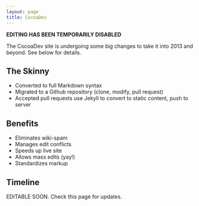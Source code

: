 ```yaml
---
layout: page
title: CocoaDev
---
```


**EDITING HAS BEEN TEMPORARILY DISABLED**

The CocoaDev site is undergoing some big changes to take it into 2013 and beyond. See below for details.

The Skinny
----------

* Converted to full Markdown syntax
* Migrated to a Github repository (clone, modify, pull request)
* Accepted pull requests use Jekyll to convert to static content, push to server

Benefits
--------

* Eliminates wiki-spam
* Manages edit conflicts
* Speeds up live site
* Allows mass edits (yay!)
* Standardizes markup

Timeline
--------

EDITABLE SOON. Check this page for updates.


